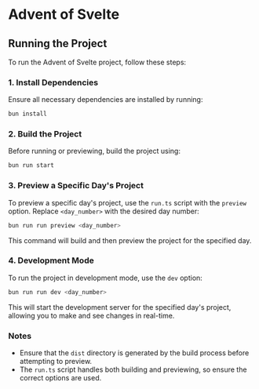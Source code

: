 # Advent of Svelte

## Running the Project

To run the Advent of Svelte project, follow these steps:

### 1. Install Dependencies

Ensure all necessary dependencies are installed by running:

```bash
bun install
```

### 2. Build the Project

Before running or previewing, build the project using:

```bash
bun run start
```

### 3. Preview a Specific Day's Project

To preview a specific day's project, use the `run.ts` script with the `preview` option. Replace `<day_number>` with the desired day number:

```bash
bun run run preview <day_number>
```

This command will build and then preview the project for the specified day.

### 4. Development Mode

To run the project in development mode, use the `dev` option:

```bash
bun run run dev <day_number>
```

This will start the development server for the specified day's project, allowing you to make and see changes in real-time.

### Notes

- Ensure that the `dist` directory is generated by the build process before attempting to preview.
- The `run.ts` script handles both building and previewing, so ensure the correct options are used.
